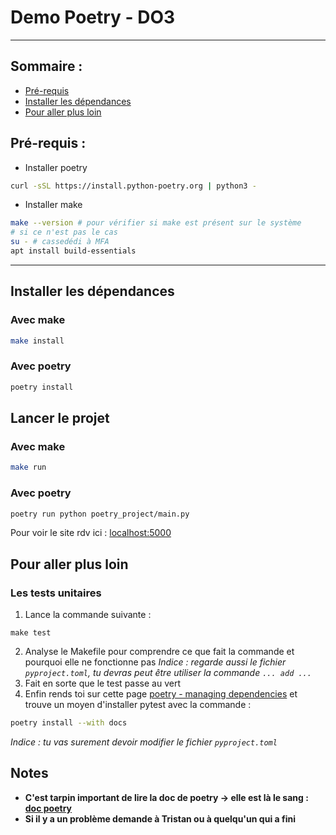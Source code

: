 # Demo Poetry - DO3
----
## Sommaire :
- [Pré-requis](##-pré-requis)
- [Installer les dépendances](##-installer-les-dépendances)
- [Pour aller plus loin](##-pour-aller-plus-loin)


## Pré-requis :
- Installer poetry
```bash
curl -sSL https://install.python-poetry.org | python3 -
```
- Installer make
```bash
make --version # pour vérifier si make est présent sur le système
# si ce n'est pas le cas
su - # cassedédi à MFA
apt install build-essentials
```
----
## Installer les dépendances
### Avec make
```bash
make install
```
### Avec poetry
```bash
poetry install
```
## Lancer le projet
### Avec make
```bash
make run
```
### Avec poetry
```bash
poetry run python poetry_project/main.py
```

Pour voir le site rdv ici : [localhost:5000](http://localhost:5000)
## Pour aller plus loin
### Les tests unitaires
1. Lance la commande suivante :
```
make test
```
2. Analyse le Makefile pour comprendre ce que fait la commande et pourquoi elle ne fonctionne pas
*Indice : regarde aussi le fichier `pyproject.toml`, tu devras peut être utiliser la commande `... add ...`*
3. Fait en sorte que le test passe au vert
4. Enfin rends toi sur cette page [poetry - managing dependencies](https://python-poetry.org/docs/managing-dependencies/#optional-groups) et trouve un moyen d'installer pytest avec la commande : 
```bash
poetry install --with docs
```
*Indice : tu vas surement devoir modifier le fichier `pyproject.toml`*
## Notes
- **C'est tarpin important de lire la doc de poetry -> elle est là le sang : [doc poetry](https://python-poetry.org/docs/)**
- **Si il y a un problème demande à Tristan ou à quelqu'un qui a fini**

